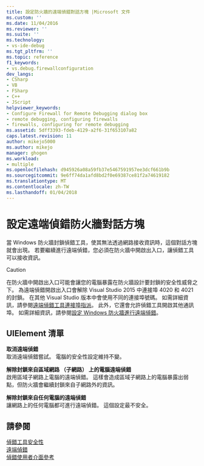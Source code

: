 ```yaml
---
title: 設定防火牆的遠端偵錯對話方塊 |Microsoft 文件
ms.custom: ''
ms.date: 11/04/2016
ms.reviewer: ''
ms.suite: ''
ms.technology:
- vs-ide-debug
ms.tgt_pltfrm: ''
ms.topic: reference
f1_keywords:
- vs.debug.firewallconfiguration
dev_langs:
- CSharp
- VB
- FSharp
- C++
- JScript
helpviewer_keywords:
- Configure Firewall for Remote Debugging dialog box
- remote debugging, configuring firewalls
- firewalls, configuring for remote debugging
ms.assetid: 5dff3393-fdeb-4129-a2f6-31f653107a82
caps.latest.revision: 11
author: mikejo5000
ms.author: mikejo
manager: ghogen
ms.workload:
- multiple
ms.openlocfilehash: d945926a08a59fb37e5467591957ee3dcf661b9b
ms.sourcegitcommit: 9e6ff74da1afd8bd2f0e69387ce81f2a74619182
ms.translationtype: MT
ms.contentlocale: zh-TW
ms.lasthandoff: 01/04/2018
---
```

# <a name="configure-firewall-for-remote-debugging-dialog-box"></a>設定遠端偵錯防火牆對話方塊
當 Windows 防火牆封鎖偵錯工具，使其無法透過網路接收資訊時，這個對話方塊就會出現。 若要繼續進行遠端偵錯，您必須在防火牆中開啟出入口，讓偵錯工具可以接收資訊。  
  
> [!CAUTION]
>  在防火牆中開啟出入口可能會讓您的電腦暴露在防火牆設計要封鎖的安全性威脅之下。 為遠端偵錯開啟出入口會解除 Visual Studio 2015 中連接埠 4020 和 4021 的封鎖。 在其他 Visual Studio 版本中會使用不同的連接埠號碼。 如需詳細資訊，請參閱[遠端偵錯工具連接埠指派](../debugger/remote-debugger-port-assignments.md)。 此外，它還會允許偵錯工具開啟其他通訊埠。 如需詳細資訊，請參閱[設定 Windows 防火牆進行遠端偵錯](../debugger/configure-the-windows-firewall-for-remote-debugging.md)。  
  
## <a name="uielement-list"></a>UIElement 清單  
 **取消遠端偵錯**  
 取消遠端偵錯嘗試。 電腦的安全性設定維持不變。  
  
 **解除封鎖來自區域網路 （子網路） 上的電腦遠端偵錯**  
 啟用區域子網路上電腦的遠端偵錯。 這樣會造成區域子網路上的電腦暴露出弱點，但防火牆會繼續封鎖來自子網路外的資訊。  
  
 **解除封鎖來自任何電腦的遠端偵錯**  
 讓網路上的任何電腦都可進行遠端偵錯。 這個設定最不安全。  
  
## <a name="see-also"></a>請參閱  
 [偵錯工具安全性](../debugger/debugger-security.md)   
 [遠端偵錯](../debugger/remote-debugging.md)  
 [偵錯使用者介面參考](../debugger/debugging-user-interface-reference.md)